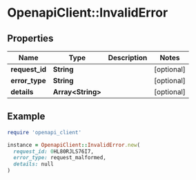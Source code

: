# OpenapiClient::InvalidError

## Properties

| Name | Type | Description | Notes |
| ---- | ---- | ----------- | ----- |
| **request_id** | **String** |  | [optional] |
| **error_type** | **String** |  | [optional] |
| **details** | **Array&lt;String&gt;** |  | [optional] |

## Example

```ruby
require 'openapi_client'

instance = OpenapiClient::InvalidError.new(
  request_id: 0HL80RJLS76I7,
  error_type: request_malformed,
  details: null
)
```

